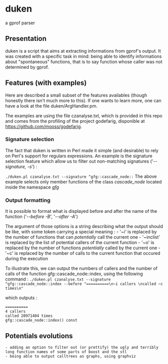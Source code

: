 # duken
a gprof parser

## Presentation

duken is a script that aims at extracting informations from gprof's output. It was created with a specific task in mind: being able to identify informations about "spontaneous" functions, that is to say function whose caller was not determined by gprof.

## Features (with examples)

Here are described a small subset of the features availables (though honestly there isn't much more to this). If one wants to learn more, one can have a look at the file duken/ArgHandler.pm.

The examples are using the file czanalyse.txt, which is provided in this repo and comes from the profiling of the project godefarig, disponible at <https://github.com/mooss/godefarig>.

### Signature selection

The fact that duken is written in Perl made it simple (and desirable) to rely on Perl's support for regulars expressions.
An example is the signature selection feature which allow us to filter out non-matching signatures ('*--signature, -s*') :

`./duken.pl czanalyse.txt --signature ^gfg::cascade_node::`
The above example selects only member functions of the class *cascade_node* located inside the namespace *gfg*

### Output formatting

It is possible to format what is displayed before and after the name of the function ('*--before -B*', '*--after -A*')

The argument of those options is a string describing what the output should be like, with some token carrying a special meaning :
    - '~i' is replaced by the number of functions that can *potentially* call the current one
    - '~inclist' is replaced by the list of potential callers of the current function
    - '~o' is replaced by the number of functions *potentially* called by the current one
    - '~c' is replaced by the number of calls to the current function that occured during the execution

To illustrate this, we can output the numbers of callers and the number of calls of the function gfg::cascade_node::index, using the following command :
`./duken.pl czanalyse.txt --signature ^gfg::cascade_node::index --before "==========\n~i callers \ncalled ~c times\n"`

which outputs :
```
==========
4 callers
called 20971404 times
gfg::cascade_node::index() const
```

## Potentials evolutions
    - adding an option to filter out (or prettify) the ugly and terribly long function names of some parts of boost and the stl
    - being able to output calltrees as graphs, using graphviz
